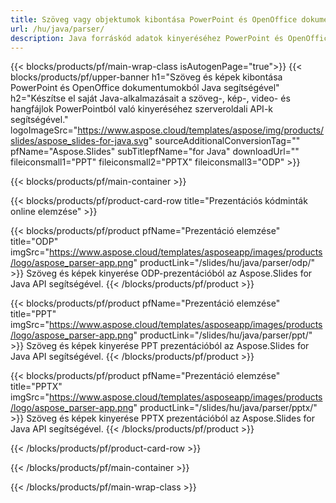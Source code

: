 ```yaml
---
title: Szöveg vagy objektumok kibontása PowerPoint és OpenOffice dokumentumokból Java segítségével
url: /hu/java/parser/
description: Java forráskód adatok kinyeréséhez PowerPoint és OpenOffice prezentációkból.
---
```


{{< blocks/products/pf/main-wrap-class isAutogenPage="true">}}
{{< blocks/products/pf/upper-banner h1="Szöveg és képek kibontása PowerPoint és OpenOffice dokumentumokból Java segítségével" h2="Készítse el saját Java-alkalmazásait a szöveg-, kép-, video- és hangfájlok PowerPointból való kinyeréséhez szerveroldali API-k segítségével." logoImageSrc="https://www.aspose.cloud/templates/aspose/img/products/slides/aspose_slides-for-java.svg" sourceAdditionalConversionTag="" pfName="Aspose.Slides" subTitlepfName="for Java" downloadUrl="" fileiconsmall1="PPT" fileiconsmall2="PPTX" fileiconsmall3="ODP" >}}

{{< blocks/products/pf/main-container >}}

{{< blocks/products/pf/product-card-row title="Prezentációs kódminták online elemzése" >}}

{{< blocks/products/pf/product pfName="Prezentáció elemzése" title="ODP" imgSrc="https://www.aspose.cloud/templates/asposeapp/images/products/logo/aspose_parser-app.png" productLink="/slides/hu/java/parser/odp/" >}}
Szöveg és képek kinyerése ODP-prezentációból az Aspose.Slides for Java API segítségével.
{{< /blocks/products/pf/product >}}

{{< blocks/products/pf/product pfName="Prezentáció elemzése" title="PPT" imgSrc="https://www.aspose.cloud/templates/asposeapp/images/products/logo/aspose_parser-app.png" productLink="/slides/hu/java/parser/ppt/" >}}
Szöveg és képek kinyerése PPT prezentációból az Aspose.Slides for Java API segítségével.
{{< /blocks/products/pf/product >}}

{{< blocks/products/pf/product pfName="Prezentáció elemzése" title="PPTX" imgSrc="https://www.aspose.cloud/templates/asposeapp/images/products/logo/aspose_parser-app.png" productLink="/slides/hu/java/parser/pptx/" >}}
Szöveg és képek kinyerése PPTX prezentációból az Aspose.Slides for Java API segítségével.
{{< /blocks/products/pf/product >}}



{{< /blocks/products/pf/product-card-row >}}

{{< /blocks/products/pf/main-container >}}
    
{{< /blocks/products/pf/main-wrap-class >}}